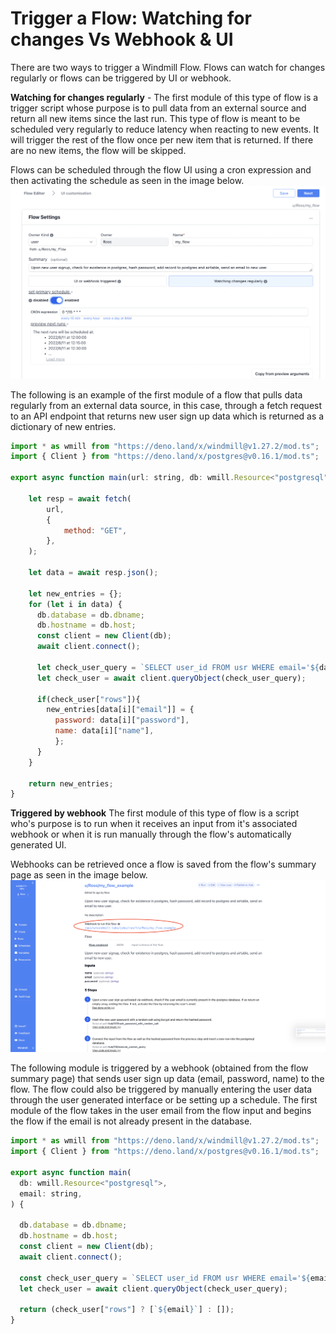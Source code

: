 # Trigger a Flow: Watching for changes Vs Webhook & UI

There are two ways to trigger a Windmill Flow. Flows can watch for changes
regularly or flows can be triggered by UI or webhook.

**Watching for changes regularly** - The first module of this type of flow is a
trigger script whose purpose is to pull data from an external source and return
all new items since the last run. This type of flow is meant to be scheduled
very regularly to reduce latency when reacting to new events. It will trigger
the rest of the flow once per new item that is returned. If there are no new
items, the flow will be skipped.

Flows can be scheduled through the flow UI using a cron expression and then
activating the schedule as seen in the image below.
![Schedule Scripts](../assets/how_to/schedule-flow.png)

The following is an example of the first module of a flow that pulls data
regularly from an external data source, in this case, through a fetch request to
an API endpoint that returns new user sign up data which is returned as a
dictionary of new entries.

```js
import * as wmill from "https://deno.land/x/windmill@v1.27.2/mod.ts";
import { Client } from "https://deno.land/x/postgres@v0.16.1/mod.ts";

export async function main(url: string, db: wmill.Resource<"postgresql">) {

    let resp = await fetch(
        url,
        {
            method: "GET",
        },
    );

    let data = await resp.json();

    let new_entries = {};
    for (let i in data) {
      db.database = db.dbname;
      db.hostname = db.host;
      const client = new Client(db);
      await client.connect();

      let check_user_query = `SELECT user_id FROM usr WHERE email='${data[i]["email"]}'`;
      let check_user = await client.queryObject(check_user_query);

      if(check_user["rows"]){      
        new_entries[data[i]["email"]] = {
          password: data[i]["password"],
          name: data[i]["name"],
          };
      }
    }
    
    return new_entries;
}
```

**Triggered by webhook** The first module of this type of flow is a script who's
purpose is to run when it receives an input from it's associated webhook or when
it is run manually through the flow's automatically generated UI.

Webhooks can be retrieved once a flow is saved from the flow's summary page as
seen in the image below.
![Schedule Scripts](../assets/how_to/retrieve-webhook.png)

The following module is triggered by a webhook (obtained from the flow summary
page) that sends user sign up data (email, password, name) to the flow. The flow
could also be triggered by manually entering the user data through the user
generated interface or be setting up a schedule. The first module of the flow
takes in the user email from the flow input and begins the flow if the email is
not already present in the database.

```js
import * as wmill from "https://deno.land/x/windmill@v1.27.2/mod.ts";
import { Client } from "https://deno.land/x/postgres@v0.16.1/mod.ts";

export async function main(
  db: wmill.Resource<"postgresql">,
  email: string,
) {

  db.database = db.dbname;
  db.hostname = db.host;
  const client = new Client(db);
  await client.connect();

  const check_user_query = `SELECT user_id FROM usr WHERE email='${email}'`;
  let check_user = await client.queryObject(check_user_query);

  return (check_user["rows"] ? [`${email}`] : []);
}
```
